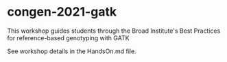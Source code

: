 # congen-2021-gatk
This workshop guides students through the Broad Institute's Best Practices for reference-based genotyping with GATK

See workshop details in the HandsOn.md file. 
